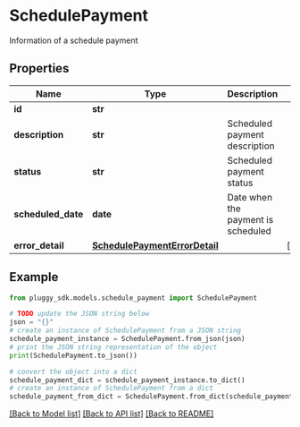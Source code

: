 # SchedulePayment

Information of a schedule payment

## Properties

Name | Type | Description | Notes
------------ | ------------- | ------------- | -------------
**id** | **str** |  | 
**description** | **str** | Scheduled payment description | 
**status** | **str** | Scheduled payment status | 
**scheduled_date** | **date** | Date when the payment is scheduled | 
**error_detail** | [**SchedulePaymentErrorDetail**](SchedulePaymentErrorDetail.md) |  | [optional] 

## Example

```python
from pluggy_sdk.models.schedule_payment import SchedulePayment

# TODO update the JSON string below
json = "{}"
# create an instance of SchedulePayment from a JSON string
schedule_payment_instance = SchedulePayment.from_json(json)
# print the JSON string representation of the object
print(SchedulePayment.to_json())

# convert the object into a dict
schedule_payment_dict = schedule_payment_instance.to_dict()
# create an instance of SchedulePayment from a dict
schedule_payment_from_dict = SchedulePayment.from_dict(schedule_payment_dict)
```
[[Back to Model list]](../README.md#documentation-for-models) [[Back to API list]](../README.md#documentation-for-api-endpoints) [[Back to README]](../README.md)


